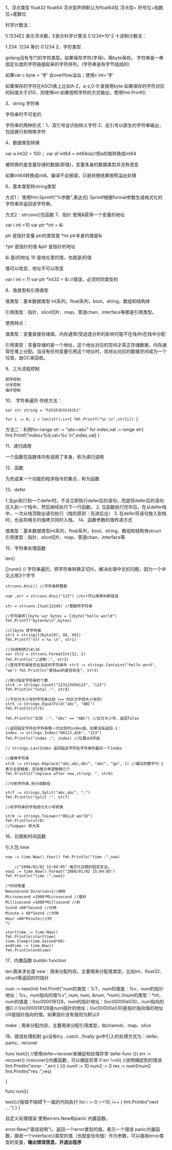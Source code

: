 1、浮点类型 float32 float64 浮点型声明默认为float64位 浮点型= 符号位+指数位+尾数位

科学计数法：

5.1234E2 表示浮点数，E表示科学计算法 5.1234*10^2
十进制计数法：

1.234
.1234 等价 0.1234
2、字符类型

golang没有专门的字符类型。如果保存字符(字母)，用byte保存。 字符串是一串固定长度的字符链接起来的字符序列。(字符串是有字节组成的)

如果var c byte = '字' 会overflow溢出；使用c int='字'

如果保存的字符在ASCII表上比如A-Z，a-z,0-9 直接用byte 如果保存的字符对应的码值大于255，则使用int 如果按照字符的方式输出，使用fmt.Printf()

3、string 字符串

字符串时不可变的

字符串的两种形式：1、双引号会识别转义字符 2、反引号以原生的字符串输出，包括换行和特殊字符

4、数据类型转换

var a int32 = 100； var a1 int64 = int64(a)//把a的值转换成int64

被转换的是变量存储的数据(即值)，变量本身的数据类型并没有改变

如果int64转换成int8，编译不会报错，只是转换结果按照溢出处理

6、基本类型转string类型

方式1：
使用fmt.Sprintf("%参数",表达式)
Sprintf根据format参数生成格式化的字符串并返回该字符串。

方式2：strconv()包函数
7、指针 使用&获得一个变量的地址

var i int =10 var ptr *int = &i

ptr 是指针变量 ptr的类型是 *int ptr本身的值是&i

*ptr 是指针的值 &ptr 是指针的地址

&i 是i的地址 10 是地址里的值，也就是i的值

值可以改变，地址不可以改变

var i int = 11 var ptr *int32 = &i //错误，必须时同类型的

8、值类型和引用类型

值类型：基本数据类型 int系列，float系列，bool，string，数组和结构体

引用类型：指针、slice切片、map、管道chan、interface等都是引用类型。

使用特点：

值类型：变量直接存储值，内存通常(受逃逸分析的影响可能不在栈中)在栈中分配

引用类型：变量存储的是一个地址，这个地址对应的空间才真正存储数据，内存通常在堆上分配。当没有任何变量引用这个地址时，改地址对应的数据空间成为一个垃圾，由GC来回收。

9、三大流程控制

    顺序控制    
    分支控制
    循环控制
10、 字符串遍历 传统方法：
```
var str string = "h1h1h1h1h1h1h1"

for i := 0; i < len(str);i++{ fmt.Printf("%c \n",str[i]) }
````
方法二：利用for-range str := "abc=abc" for index,val := range str{ fmt.Printf("index=%d,val=%c \n",index,val) }

11、递归调用

一个函数在函数体内有调用了本身，称为递归调用

12、函数

为完成某一个功能的程序指令的集合，称为函数

13、defer

1.当go执行到一个defer时，不会立即执行defer后的语句，而是将defer后的语句压入到一个栈中，然后继续执行下一行函数。
2. 当函数执行完毕后，在从defer栈中，一次从栈顶取出语句执行（栈的原则：先进后出）
3. 在defer将语句放入到栈时，也会将相关的值拷贝同时入栈。
14、函数参数的值传递方式

值类型：基本数据类型int系列，float系列，bool、string、数组和结构体struct 引用类型：指针、slice切片、map、管道chan、interface等

15、字符串处理函数

len()

[]rune() // 字符串遍历，把字符串转换正切片。解决处理中文的问题，因为一个中文占用3个字节
```
strconv.Atoi() //字符串转整数

num ,err = strconv.Atoi("123") //err可以用来判断错误

str = strconv.Itoa(12345) //整数转字符串

//字符串转[]byte var bytes = []byte("hello world") fmt.Printf("byte=%v\n",bytes)

//[]byte 转字符串
str1 = string([]byte{97, 98, 99})
fmt.Printf("str = %v \n", str1)

//10进制转2\8\16
var str2 = strconv.FormatInt(12, 2)
fmt.Println("二进制：", str2)
//查找字符串是否在指定的字符串中 str3 := strings.Contains("hello word", "wo") fmt.Println("查找wo的是否存在", str3)

//统计指定字符串的个数
str4 := strings.Count("123123456123", "123")
fmt.Println("total :", str4)

//不区分大小写的字符串比较（== 时区分字母大小写的）
str5 := strings.EqualFold("abc", "ABC")
fmt.Println(str5)

fmt.Println("比较 ：", "abc" == "ABC") //区分大小写，返回false

//返回指定字符在字符串第一次出现的index值，如果没有返回-1：
index := strings.Index("00123,456", "123")
fmt.Println("index :", index) //位置从0开始

// strings.LastIndex 返回指定字符在字符串的最后一个index

//替换字符串
str6 := strings.Replace("abc,abc,dbs", "abc", "go", 1) //最后的数字为-1表示全部替换，否则表示希望替换几个
fmt.Println("replace after new_string: ", str6)

//分割字符串,拆分成数组

str7 := strings.Split("abc,abc", ",")
fmt.Println("split :", str7)

//将字符串的字母进行大小写转换

str8 := strings.ToLower("HELLO worlD")
fmt.Println(str8)
//ToUpper 转大写
```
16、日期和时间函数

引入包 time
```
now := time.Now().Year() fmt.Println("time :",now)

	//"2006/01/02 15:04:05" 格式化日期的固定写法。
now1 := time.Now().Format("2006/01/02 15:04:05")
fmt.Println("time :",now1)

/*时间常量
Nanosecond Durarion=1//纳秒
Microsecond =1000*Microsecond //毫秒
Millisecond =1000*Millsecond //秒
Scond =60*Second //分钟
Minute = 60*Seond //分钟
Hour =60*Minute//小时
*/

starttime := time.Now()
fmt.Println(starttime)
time.Sleep(time.Second*60)
endtime := time.Now()
fmt.Println(endtime)
```
17、内置函数 buildin function

len:用来求长度
new：用来分配内存，主要用来分配值类型，比如int、float32、struct等返回的时指针

num := new(int)
fmt.Printf("num的类型：%T，num的值是：%v，num的指针地址：%v，num指向的值%v", num, num, &num, *num)
//num的类型：*int，num的值是：0xc000018128，num的指针地址：0xc00000e030，num指向的值0
// 0xc000018128是num指针的地址；0xc00000e030是指针指向值的地址 
//0是指针指向的值。如果指针没有值则为默认0


make：用来分配内存，主要用来分配引用类型，如channel、map、slice

18、错误处理机制 go没有try...catch...finally go中引入的处理方式为：defer、panic、recover

func test(){ //使用defer+recover来捕捉和处理异常 defer func (){ err := recover() //recover()内置函数，可以捕捉异常 if err !=nil{ //说明捕捉到的错误 fmt.Println("error : ",err) } }() num1 := 10 num2 := 0 res := num1/num2 fmt.Println("res :",res)

}

func run(){

test()//报错不阻碍下一面的代码执行
for i := 0; i <10; i++ {
	fmt.Println("next ....")
}
}

自定义处理错误 使用errors.New和panic 内置函数。

error.New("错误说明")，返回一个error类型的值，表示一个错误
panic内置函数，接收一个interface{}类型的值（也就是任何值）作为参数，可以接收error类型的变量，**输出错误信息，并退出程序**
